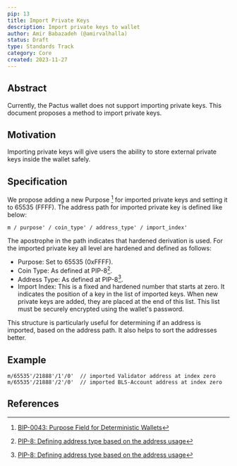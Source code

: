 ```yaml
---
pip: 13
title: Import Private Keys
description: Import private keys to wallet
author: Amir Babazadeh (@amirvalhalla)
status: Draft
type: Standards Track
category: Core
created: 2023-11-27
---
```


## Abstract

Currently, the Pactus wallet does not support importing private keys.
This document proposes a method to import private keys.

## Motivation

Importing private keys will give users the ability to store external private keys inside the wallet safely.

## Specification

We propose adding a new Purpose [^1] for imported private keys and setting it to 65535 (FFFF).
The address path for imported private key is defined like below:

```text
m / purpose' / coin_type' / address_type' / import_index'
```

The apostrophe in the path indicates that hardened derivation is used.
For the imported private key all level are hardened and defined as follows:

- Purpose: Set to 65535 (0xFFFF).
- Coin Type: As defined at PIP-8[^2].
- Address Type: As defined at PIP-8[^2].
- Import Index: This is a fixed and hardened number that starts at zero. It indicates the position of a key in the list of imported keys. When new private keys are added, they are placed at the end of this list. This list must be securely encrypted using the wallet's password.

This structure is particularly useful for determining if an address is imported, based on the address path. It also helps to sort the addresses better.

## Example

```text
m/65535'/21888'/1'/0'  // imported Validator address at index zero
m/65535'/21888'/2'/0'  // imported BLS-Account address at index zero
```

## References

[^1]: [BIP-0043: Purpose Field for Deterministic Wallets](https://github.com/bitcoin/bips/blob/master/bip-0043.mediawiki)

[^2]: [PIP-8: Defining address type based on the address usage](https://pips.pactus.org/PIPs/pip-8)